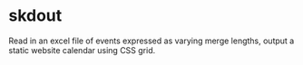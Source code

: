 # skdout
Read in an excel file of events expressed as varying merge lengths, output a static website calendar using CSS grid.
